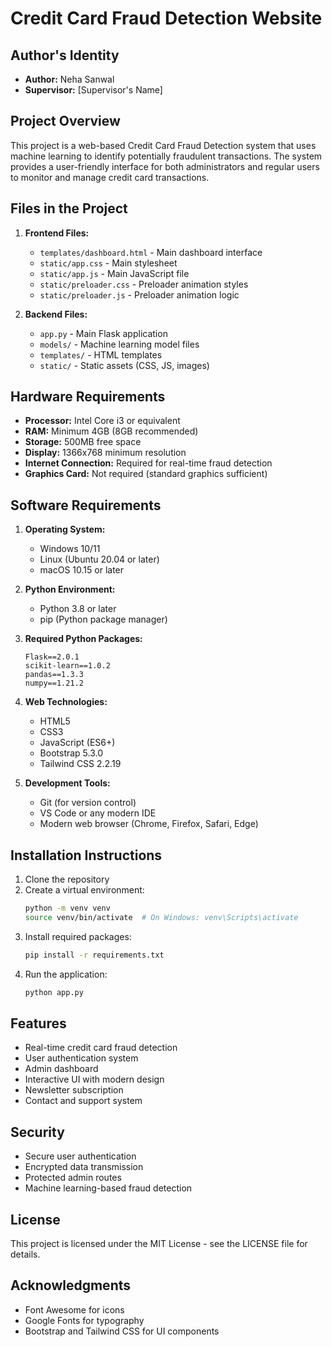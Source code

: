 # Credit Card Fraud Detection Website

## Author's Identity
- **Author:** Neha Sanwal
- **Supervisor:** [Supervisor's Name]

## Project Overview
This project is a web-based Credit Card Fraud Detection system that uses machine learning to identify potentially fraudulent transactions. The system provides a user-friendly interface for both administrators and regular users to monitor and manage credit card transactions.

## Files in the Project
1. **Frontend Files:**
   - `templates/dashboard.html` - Main dashboard interface
   - `static/app.css` - Main stylesheet
   - `static/app.js` - Main JavaScript file
   - `static/preloader.css` - Preloader animation styles
   - `static/preloader.js` - Preloader animation logic

2. **Backend Files:**
   - `app.py` - Main Flask application
   - `models/` - Machine learning model files
   - `templates/` - HTML templates
   - `static/` - Static assets (CSS, JS, images)

## Hardware Requirements
- **Processor:** Intel Core i3 or equivalent
- **RAM:** Minimum 4GB (8GB recommended)
- **Storage:** 500MB free space
- **Display:** 1366x768 minimum resolution
- **Internet Connection:** Required for real-time fraud detection
- **Graphics Card:** Not required (standard graphics sufficient)

## Software Requirements
1. **Operating System:**
   - Windows 10/11
   - Linux (Ubuntu 20.04 or later)
   - macOS 10.15 or later

2. **Python Environment:**
   - Python 3.8 or later
   - pip (Python package manager)

3. **Required Python Packages:**
   ```
   Flask==2.0.1
   scikit-learn==1.0.2
   pandas==1.3.3
   numpy==1.21.2
   ```

4. **Web Technologies:**
   - HTML5
   - CSS3
   - JavaScript (ES6+)
   - Bootstrap 5.3.0
   - Tailwind CSS 2.2.19

5. **Development Tools:**
   - Git (for version control)
   - VS Code or any modern IDE
   - Modern web browser (Chrome, Firefox, Safari, Edge)

## Installation Instructions
1. Clone the repository
2. Create a virtual environment:
   ```bash
   python -m venv venv
   source venv/bin/activate  # On Windows: venv\Scripts\activate
   ```
3. Install required packages:
   ```bash
   pip install -r requirements.txt
   ```
4. Run the application:
   ```bash
   python app.py
   ```

## Features
- Real-time credit card fraud detection
- User authentication system
- Admin dashboard
- Interactive UI with modern design
- Newsletter subscription
- Contact and support system

## Security
- Secure user authentication
- Encrypted data transmission
- Protected admin routes
- Machine learning-based fraud detection

## License
This project is licensed under the MIT License - see the LICENSE file for details.

## Acknowledgments
- Font Awesome for icons
- Google Fonts for typography
- Bootstrap and Tailwind CSS for UI components
